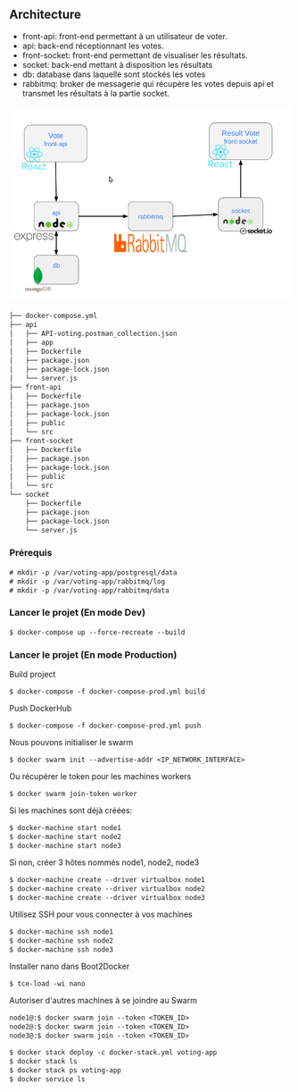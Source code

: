 
## Architecture

- front-api: front-end permettant à un utilisateur de voter.
- api: back-end réceptionnant les votes.
- front-socket: front-end permettant de visualiser les résultats.
- socket: back-end mettant à disposition les résultats
- db: database dans laquelle sont stockés les votes
- rabbitmq: broker de messagerie qui récupère les votes depuis api et transmet les résultats à la partie socket.

![architecture](./architecture.png)

```
├── docker-compose.yml
├── api
│   ├── API-voting.postman_collection.json
│   ├── app
│   ├── Dockerfile
│   ├── package.json
│   ├── package-lock.json
│   └── server.js
├── front-api
│   ├── Dockerfile
│   ├── package.json
│   ├── package-lock.json
│   ├── public
│   └── src
├── front-socket
│   ├── Dockerfile
│   ├── package.json
│   ├── package-lock.json
│   ├── public
│   └── src
└── socket
    ├── Dockerfile
    ├── package.json
    ├── package-lock.json
    └── server.js

```

### Prérequis
```
# mkdir -p /var/voting-app/postgresql/data
# mkdir -p /var/voting-app/rabbitmq/log
# mkdir -p /var/voting-app/rabbitmq/data
```

### Lancer le projet (En mode Dev)
```
$ docker-compose up --force-recreate --build
```

[//]: # (### Clean)
[//]: # (```)
[//]: # ($ docker container rm $&#40;docker container ps -aq&#41;)
[//]: # ($ docker image rm -f $&#40;docker image ls | grep voting-app&#41;)
[//]: # (```)


### Lancer le projet (En mode Production)

Build project
``` 
$ docker-compose -f docker-compose-prod.yml build
```

Push DockerHub
```
$ docker-compose -f docker-compose-prod.yml push
```

Nous pouvons initialiser le swarm
```
$ docker swarm init --advertise-addr <IP_NETWORK_INTERFACE>
```

Ou récupérer le token pour les machines workers
```
$ docker swarm join-token worker
```

Si les machines sont déjà créées:
```
$ docker-machine start node1
$ docker-machine start node2
$ docker-machine start node3
```

Si non, créer 3 hôtes nommés node1, node2, node3
```
$ docker-machine create --driver virtualbox node1
$ docker-machine create --driver virtualbox node2
$ docker-machine create --driver virtualbox node3
```

Utilisez SSH pour vous connecter à vos machines
```
$ docker-machine ssh node1
$ docker-machine ssh node2
$ docker-machine ssh node3
```

Installer nano dans Boot2Docker
```
$ tce-load -wi nano
```

Autoriser d'autres machines à se joindre au Swarm
```
node1@:$ docker swarm join --token <TOKEN_ID>
node2@:$ docker swarm join --token <TOKEN_ID>
node3@:$ docker swarm join --token <TOKEN_ID>
```

```
$ docker stack deploy -c docker-stack.yml voting-app
$ docker stack ls
$ docker stack ps voting-app
$ docker service ls
```